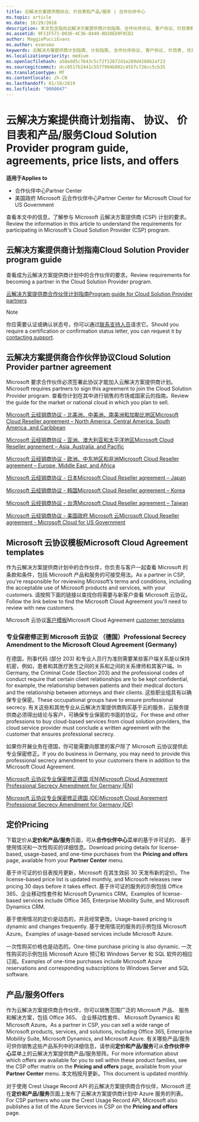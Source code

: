 ```yaml
---
title: 云解决方案提供商协议、价目表和产品/服务 | 合作伙伴中心
ms.topic: article
ms.date: 10/29/2018
description: 本文包含指向云解决方案提供商计划指南、合作伙伴协议、客户协议、价目表和产品/服务的链接。
ms.assetid: 9F11F571-D036-4C36-8440-8D20ED9F0CD2
author: MaggiePucciEvans
ms.author: evansma
keywords: 云解决方案提供商计划指南, 计划指南, 合作伙伴协议, 客户协议, 价目表, 优惠
ms.localizationpriority: medium
ms.openlocfilehash: a58edd5c7643c5c72f12672d1e289d4266b2af23
ms.sourcegitcommit: dcc0517b2441c5577994b802c455fc726cc5cb35
ms.translationtype: MT
ms.contentlocale: zh-CN
ms.lasthandoff: 01/10/2019
ms.locfileid: "9000047"
---
```

# <a name="cloud-solution-provider-program-guide-agreements-price-lists-and-offers"></a><span data-ttu-id="5d726-104">云解决方案提供商计划指南、 协议、 价目表和产品/服务</span><span class="sxs-lookup"><span data-stu-id="5d726-104">Cloud Solution Provider program guide, agreements, price lists, and offers</span></span>

**<span data-ttu-id="5d726-105">适用于</span><span class="sxs-lookup"><span data-stu-id="5d726-105">Applies to</span></span>**

-  <span data-ttu-id="5d726-106">合作伙伴中心</span><span class="sxs-lookup"><span data-stu-id="5d726-106">Partner Center</span></span>
-  <span data-ttu-id="5d726-107">美国政府 Microsoft 云合作伙伴中心</span><span class="sxs-lookup"><span data-stu-id="5d726-107">Partner Center for Microsoft Cloud for US Government</span></span>


<span data-ttu-id="5d726-108">查看本文中的信息，了解参与 Microsoft 云解决方案提供商 (CSP) 计划的要求。</span><span class="sxs-lookup"><span data-stu-id="5d726-108">Review the information in this article to understand the requirements for participating in Microsoft's Cloud Solution Provider (CSP) program.</span></span> 

## <a name="cloud-solution-provider-program-guide"></a><span data-ttu-id="5d726-109">云解决方案提供商计划指南</span><span class="sxs-lookup"><span data-stu-id="5d726-109">Cloud Solution Provider program guide</span></span>


<span data-ttu-id="5d726-110">查看成为云解决方案提供商计划中的合作伙伴的要求。</span><span class="sxs-lookup"><span data-stu-id="5d726-110">Review requirements for becoming a partner in the Cloud Solution Provider program.</span></span>

[<span data-ttu-id="5d726-111">云解决方案提供商合作伙伴计划指南</span><span class="sxs-lookup"><span data-stu-id="5d726-111">Program guide for Cloud Solution Provider partners</span></span>](http://go.microsoft.com/fwlink/p/?LinkId=617100)

>[!Note]
><span data-ttu-id="5d726-112">你应需要认证或确认状态号，你可以通过[联系支持人员](https://partner.microsoft.com/pcv/servicerequests/create)请求它。</span><span class="sxs-lookup"><span data-stu-id="5d726-112">Should you require a certification or confirmation status letter, you can request it by [contacting support](https://partner.microsoft.com/pcv/servicerequests/create).</span></span>

## <a name="cloud-solution-provider-partner-agreement"></a><span data-ttu-id="5d726-113">云解决方案提供商合作伙伴协议</span><span class="sxs-lookup"><span data-stu-id="5d726-113">Cloud Solution Provider partner agreement</span></span>

<span data-ttu-id="5d726-114">Microsoft 要求合作伙伴必须签署此协议才能加入云解决方案提供商计划。</span><span class="sxs-lookup"><span data-stu-id="5d726-114">Microsoft requires partners to sign this agreement to join the Cloud Solution Provider program.</span></span> <span data-ttu-id="5d726-115">查看你计划在其中进行销售的市场或国家云的指南。</span><span class="sxs-lookup"><span data-stu-id="5d726-115">Review the guide for the market or national cloud in which you plan to sell.</span></span>

[<span data-ttu-id="5d726-116">Microsoft 云经销商协议 - 北美洲、中美洲、南美洲和加勒比地区</span><span class="sxs-lookup"><span data-stu-id="5d726-116">Microsoft Cloud Reseller agreement – North America, Central America, South America, and Caribbean</span></span>](http://download.microsoft.com/download/2/C/8/2C8CAC17-FCE7-4F51-9556-4D77C7022DF5/MCRA2018_AOC_ENG_Sep2018_CR.pdf)

[<span data-ttu-id="5d726-117">Microsoft 云经销商协议 - 亚洲、澳大利亚和太平洋地区</span><span class="sxs-lookup"><span data-stu-id="5d726-117">Microsoft Cloud Reseller agreement – Asia, Australia, and Pacific</span></span>](http://download.microsoft.com/download/2/C/8/2C8CAC17-FCE7-4F51-9556-4D77C7022DF5/MCRA2018_APOC_ENG_Sep2018_CR.pdf)

[<span data-ttu-id="5d726-118">Microsoft 云经销商协议 - 欧洲、中东地区和非洲</span><span class="sxs-lookup"><span data-stu-id="5d726-118">Microsoft Cloud Reseller agreement – Europe, Middle East, and Africa</span></span>](http://download.microsoft.com/download/2/C/8/2C8CAC17-FCE7-4F51-9556-4D77C7022DF5/MCRA2018_EOC_ENG_Sep2018_CR.pdf)

[<span data-ttu-id="5d726-119">Microsoft 云经销商协议 - 日本</span><span class="sxs-lookup"><span data-stu-id="5d726-119">Microsoft Cloud Reseller agreement – Japan</span></span>](http://download.microsoft.com/download/2/C/8/2C8CAC17-FCE7-4F51-9556-4D77C7022DF5/MCRA2018_JPN_ENG_Sep2018_CR.pdf)

[<span data-ttu-id="5d726-120">Microsoft 云经销商协议 - 韩国</span><span class="sxs-lookup"><span data-stu-id="5d726-120">Microsoft Cloud Reseller agreement – Korea</span></span>](http://download.microsoft.com/download/2/C/8/2C8CAC17-FCE7-4F51-9556-4D77C7022DF5/MCRA2018_KOR_ENG_Sep2018_CR.pdf)

[<span data-ttu-id="5d726-121">Microsoft 云经销商协议 - 台湾</span><span class="sxs-lookup"><span data-stu-id="5d726-121">Microsoft Cloud Reseller agreement – Taiwan</span></span>](http://download.microsoft.com/download/2/C/8/2C8CAC17-FCE7-4F51-9556-4D77C7022DF5/MCRA2018_TAI_ENG_Sep2018_CR.pdf)

[<span data-ttu-id="5d726-122">Microsoft 云经销商协议 - 美国政府 Microsoft 云</span><span class="sxs-lookup"><span data-stu-id="5d726-122">Microsoft Cloud Reseller agreement - Microsoft Cloud for US Government</span></span>](http://download.microsoft.com/download/2/C/8/2C8CAC17-FCE7-4F51-9556-4D77C7022DF5/MCRA2018_AOC_USGCC_ENG_Sep2018_CR.pdf)


## <a name="microsoft-cloud-agreement-templates"></a><span data-ttu-id="5d726-123">Microsoft 云协议模板</span><span class="sxs-lookup"><span data-stu-id="5d726-123">Microsoft Cloud Agreement templates</span></span>

<span data-ttu-id="5d726-124">作为云解决方案提供商计划中的合作伙伴，你负责与客户一起查看 Microsoft 的条款和条件，包括 Microsoft 产品和服务的可接受用法。</span><span class="sxs-lookup"><span data-stu-id="5d726-124">As a partner in CSP, you're responsible for reviewing Microsoft’s terms and conditions, including the acceptable use of Microsoft products and services, with your customers.</span></span> <span data-ttu-id="5d726-125">请按照下面的链接以查找你将需要与新客户查看 Microsoft 云协议。</span><span class="sxs-lookup"><span data-stu-id="5d726-125">Follow the link below to find the Microsoft Cloud Agreement you'll need to review with new customers.</span></span> 

<span data-ttu-id="5d726-126">Microsoft 云协议[客户模板](agreements.md)</span><span class="sxs-lookup"><span data-stu-id="5d726-126">Microsoft Cloud Agreement [customer templates](agreements.md)</span></span>

### <a name="professional-secrecy-amendment-to-the-microsoft-cloud-agreement-germany"></a><span data-ttu-id="5d726-127">专业保密修正到 Microsoft 云协议 （德国）</span><span class="sxs-lookup"><span data-stu-id="5d726-127">Professional Secrecy Amendment to the Microsoft Cloud Agreement (Germany)</span></span>

<span data-ttu-id="5d726-128">在德国，刑事代码 (部分 203) 和专业人员行为准则需要某些客户端关系是以保持机密，例如，患者和其医疗医生之间的关系和之间的关系律师和其客户端。</span><span class="sxs-lookup"><span data-stu-id="5d726-128">In Germany, the Criminal Code (Section 203) and the professional codes of conduct require that certain client relationships are to be kept confidential, for example, the relationship between patients and their medical doctors and the relationship between attorneys and their clients.</span></span> <span data-ttu-id="5d726-129">这些职业组具有以确保专业保密。</span><span class="sxs-lookup"><span data-stu-id="5d726-129">These occupational groups have to ensure professional secrecy.</span></span> <span data-ttu-id="5d726-130">有关这些和其他专业从云解决方案提供商购买基于云的服务，云服务提供商必须得出结论与客户，可确保专业保密的书面的协议。</span><span class="sxs-lookup"><span data-stu-id="5d726-130">For these and other professions to buy cloud-based services from cloud solution providers, the cloud service provider must conclude a written agreement with the customer that ensures professional secrecy.</span></span> 

<span data-ttu-id="5d726-131">如果你开展业务在德国，你可能需要向那里的客户除了 Microsoft 云协议提供此专业保密修正。</span><span class="sxs-lookup"><span data-stu-id="5d726-131">If you do business in Germany, you may need to provide this professional secrecy amendment to your customers there in addition to the Microsoft Cloud Agreement.</span></span>

[<span data-ttu-id="5d726-132">Microsoft 云协议专业保密修正德国 (EN)</span><span class="sxs-lookup"><span data-stu-id="5d726-132">Microsoft Cloud Agreement Professional Secrecy Amendment for Germany (EN)</span></span>](https://go.microsoft.com/fwlink/?linkid=2030827&clcid=0x409)

[<span data-ttu-id="5d726-133">Microsoft 云协议专业保密修正德国 (DE)</span><span class="sxs-lookup"><span data-stu-id="5d726-133">Microsoft Cloud Agreement Professional Secrecy Amendment for Germany (DE)</span></span>](https://go.microsoft.com/fwlink/?linkid=2030827&clcid=0x407)


## <a name="pricing"></a><span data-ttu-id="5d726-134">定价</span><span class="sxs-lookup"><span data-stu-id="5d726-134">Pricing</span></span>


<span data-ttu-id="5d726-135">下载定价从**定价和产品/服务**页面，可从**合作伙伴中心**菜单的基于许可证的、 基于使用情况和一次性购买的详细信息。</span><span class="sxs-lookup"><span data-stu-id="5d726-135">Download pricing details for license-based, usage-based, and one-time purchases from the **Pricing and offers** page, available from your **Partner Center** menu.</span></span> 

<span data-ttu-id="5d726-136">基于许可证的价目表按月更新，Microsoft 在其生效前 30 天发布新的定价。</span><span class="sxs-lookup"><span data-stu-id="5d726-136">The license-based price list is updated monthly, and Microsoft releases new pricing 30 days before it takes effect.</span></span> <span data-ttu-id="5d726-137">基于许可证的服务的示例包括 Office 365、企业移动性套件和 Microsoft Dynamics CRM。</span><span class="sxs-lookup"><span data-stu-id="5d726-137">Examples of license-based services include Office 365, Enterprise Mobility Suite, and Microsoft Dynamics CRM.</span></span> 

<span data-ttu-id="5d726-138">基于使用情况的定价是动态的，并且经常更改。</span><span class="sxs-lookup"><span data-stu-id="5d726-138">Usage-based pricing is dynamic and changes frequently.</span></span> <span data-ttu-id="5d726-139">基于使用情况的服务的示例包括 Microsoft Azure。</span><span class="sxs-lookup"><span data-stu-id="5d726-139">Examples of usage-based services include Microsoft Azure.</span></span>

<span data-ttu-id="5d726-140">一次性购买价格也是动态的。</span><span class="sxs-lookup"><span data-stu-id="5d726-140">One-time purchase pricing is also dynamic.</span></span> <span data-ttu-id="5d726-141">一次性购买的示例包括 Microsoft Azure 预订和 Windows Server 和 SQL 软件的相应订阅。</span><span class="sxs-lookup"><span data-stu-id="5d726-141">Examples of one-time purchases include Microsoft Azure reservations and corresponding subscriptions to Windows Server and SQL software.</span></span> 


## <a name="offers"></a><span data-ttu-id="5d726-142">产品/服务</span><span class="sxs-lookup"><span data-stu-id="5d726-142">Offers</span></span>


<span data-ttu-id="5d726-143">作为云解决方案提供商合作伙伴，你可以销售范围广泛的 Microsoft 产品、 服务和解决方案，包括 Office 365、 企业移动性套件、 Microsoft Dynamics 和 Microsoft Azure。</span><span class="sxs-lookup"><span data-stu-id="5d726-143">As a partner in CSP, you can sell a wide range of Microsoft products, services, and solutions, including Office 365, Enterprise Mobility Suite, Microsoft Dynamics, and Microsoft Azure.</span></span> <span data-ttu-id="5d726-144">有关哪些产品/服务可供你销售这些产品系列中的详细信息，请参阅**定价和产品/服务**可从**合作伙伴中心**菜单上的云解决方案提供商产品/服务矩阵。</span><span class="sxs-lookup"><span data-stu-id="5d726-144">For more information about which offers are available for you to sell within these product families, see the CSP offer matrix on the **Pricing and offers** page, available from your **Partner Center** menu.</span></span> <span data-ttu-id="5d726-145">本文档按月更新。</span><span class="sxs-lookup"><span data-stu-id="5d726-145">This document is updated monthly.</span></span>

<span data-ttu-id="5d726-146">对于使用 Crest Usage Record API 的云解决方案提供商合作伙伴，Microsoft 还在**定价和产品/服务**页面上发布了云解决方案提供商计划中 Azure 服务的列表。</span><span class="sxs-lookup"><span data-stu-id="5d726-146">For CSP partners who use the Crest Usage Record API, Microsoft also publishes a list of the Azure Services in CSP on the **Pricing and offers** page.</span></span>


